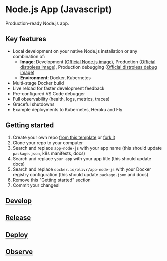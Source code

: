 # Node.js App (Javascript)

Production-ready Node.js app.

## Key features

- Local development on your native Node.js installation or any combination of:
  - **Image**: Development ([Official Node.js image](https://hub.docker.com/_/node)), Production ([Official distroless image](https://github.com/GoogleContainerTools/distroless)), Production debugging ([Official distroless debug image](https://github.com/GoogleContainerTools/distroless#debug-images))
  - **Environment**: Docker, Kubernetes
- Multi-stage Docker build
- Live reload for faster development feedback
- Pre-configured VS Code debugger
- Full observability (health, logs, metrics, traces)
- Graceful shutdowns
- Example deployments to Kubernetes, Heroku and Fly

## Getting started

1. Create your own repo [from this template](https://github.com/Olivr/app-node-js/generate) or [fork it](https://github.com/Olivr/app-node-js/fork)
2. Clone your repo to your computer
3. Search and replace `app-node-js` with your app name (this should update `package.json`, k8s manifests, docs)
4. Search and replace `your app` with your app title (this should update docs)
5. Search and replace `docker.io/olivr/app-node-js` with your Docker registry configuration (this should update `package.json` and docs)
6. Remove this "Getting started" section
7. Commit your changes!

## [Develop](docs/development.md)

## [Release](docs/release.md)

## [Deploy](docs/deployment.md)

## [Observe](docs/observability.md)
